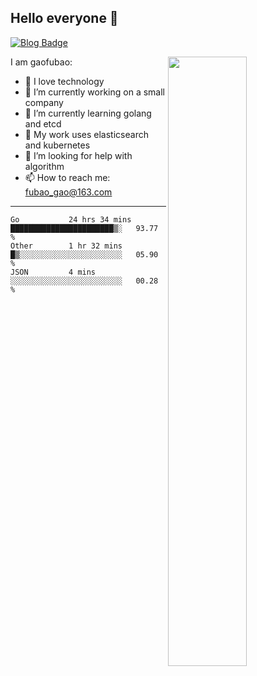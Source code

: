## Hello everyone 👋

[![Blog Badge](https://img.shields.io/badge/blog-60k+%20pageview-brightgreen)](https://www.jianshu.com/u/d777ec56a358)

<img align="right" width="50%" src="https://github-readme-stats.vercel.app/api?username=gaofubao&theme=onedark">

I am gaofubao:

- 🔭 I love technology
- 🌱 I’m currently working on a small company
- 👯 I’m currently learning golang and etcd
- 💬 My work uses elasticsearch and kubernetes
- 🤔 I’m looking for help with algorithm
- 📫 How to reach me: fubao_gao@163.com

---


<!--START_SECTION:waka-->
```text
Go           24 hrs 34 mins  ███████████████████████▒░   93.77 % 
Other        1 hr 32 mins    █▒░░░░░░░░░░░░░░░░░░░░░░░   05.90 % 
JSON         4 mins          ░░░░░░░░░░░░░░░░░░░░░░░░░   00.28 % 
```
<!--END_SECTION:waka-->
